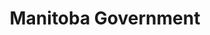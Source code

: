 ---
title: "Manitoba Government"
identification: "mb-gov"
description: "The Manitoba government provides services for the entire province."
link: "https://www.gov.mb.ca/"
image: "assets/img/logos/MB_Buffalo.png"
width: "100px"
members:
  - name: "Elizabeth Kenyon"
    summary: "Elizabeth did her first work term at the Goverment of Manitoba."
    statement: "She worked in Application Management department to create a ASP .Net application."
    image: "/assets/img/co-op/elizabeth.jpg"
---